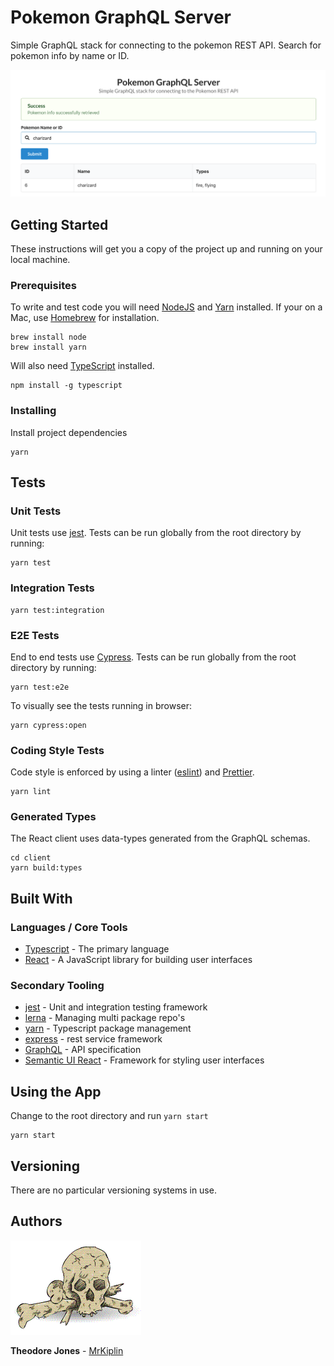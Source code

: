 # Pokemon GraphQL Server

Simple GraphQL stack for connecting to the pokemon REST API. Search for pokemon info by name or ID.

![](docs/screenshot.png)

## Getting Started

These instructions will get you a copy of the project up and running on your local machine.

### Prerequisites

To write and test code you will need [NodeJS](https://nodejs.org/en/) and [Yarn](https://yarnpkg.com/lang/en/) installed. If your on a Mac, use [Homebrew](https://docs.brew.sh/Installation) for installation.

```shell
brew install node
brew install yarn
```

Will also need [TypeScript](https://www.typescriptlang.org/) installed.

```shell
npm install -g typescript
```

### Installing

Install project dependencies

```shell
yarn
```

## Tests

### Unit Tests

Unit tests use [jest](https://facebook.github.io/jest/). Tests can be run globally from the root directory by running:

```shell
yarn test
```

### Integration Tests

```shell
yarn test:integration
```

### E2E Tests

End to end tests use [Cypress](https://www.cypress.io/). Tests can be run globally from the root directory by running:

```shell
yarn test:e2e
```

To visually see the tests running in browser:

```shell
yarn cypress:open
```

### Coding Style Tests

Code style is enforced by using a linter ([eslint](https://eslint.org/)) and [Prettier](https://prettier.io/).

```shell
yarn lint
```

### Generated Types

The React client uses data-types generated from the GraphQL schemas.

```shell
cd client
yarn build:types
```

## Built With

### Languages / Core Tools

- [Typescript](http://www.typescriptlang.org/) - The primary language
- [React](https://reactjs.org/) - A JavaScript library for building user interfaces

### Secondary Tooling

- [jest](https://jestjs.io/) - Unit and integration testing framework
- [lerna](https://github.com/lerna/lerna) - Managing multi package repo's
- [yarn](https://yarnpkg.com/lang/en/) - Typescript package management
- [express](https://github.com/expressjs/express) - rest service framework
- [GraphQL](https://graphql.org/) - API specification
- [Semantic UI React](https://react.semantic-ui.com/) - Framework for styling user interfaces

## Using the App

Change to the root directory and run `yarn start`

```shell
yarn start
```

## Versioning

There are no particular versioning systems in use.

## Authors

![](docs/mrkiplin-icon.gif)

**Theodore Jones** - [MrKiplin](https://github.com/MrKiplin)
